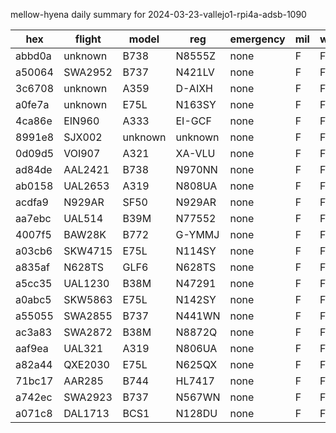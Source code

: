 mellow-hyena daily summary for 2024-03-23-vallejo1-rpi4a-adsb-1090

|hex|flight|model|reg|emergency|mil|weirdo|
|--|--|--|--|--|--|--|
|abbd0a|unknown|B738|N8555Z|none|F|F|
|a50064|SWA2952|B737|N421LV|none|F|F|
|3c6708|unknown|A359|D-AIXH|none|F|F|
|a0fe7a|unknown|E75L|N163SY|none|F|F|
|4ca86e|EIN960|A333|EI-GCF|none|F|F|
|8991e8|SJX002|unknown|unknown|none|F|F|
|0d09d5|VOI907|A321|XA-VLU|none|F|F|
|ad84de|AAL2421|B738|N970NN|none|F|F|
|ab0158|UAL2653|A319|N808UA|none|F|F|
|acdfa9|N929AR|SF50|N929AR|none|F|F|
|aa7ebc|UAL514|B39M|N77552|none|F|F|
|4007f5|BAW28K|B772|G-YMMJ|none|F|F|
|a03cb6|SKW4715|E75L|N114SY|none|F|F|
|a835af|N628TS|GLF6|N628TS|none|F|F|
|a5cc35|UAL1230|B38M|N47291|none|F|F|
|a0abc5|SKW5863|E75L|N142SY|none|F|F|
|a55055|SWA2855|B737|N441WN|none|F|F|
|ac3a83|SWA2872|B38M|N8872Q|none|F|F|
|aaf9ea|UAL321|A319|N806UA|none|F|F|
|a82a44|QXE2030|E75L|N625QX|none|F|F|
|71bc17|AAR285|B744|HL7417|none|F|F|
|a742ec|SWA2923|B737|N567WN|none|F|F|
|a071c8|DAL1713|BCS1|N128DU|none|F|F|
